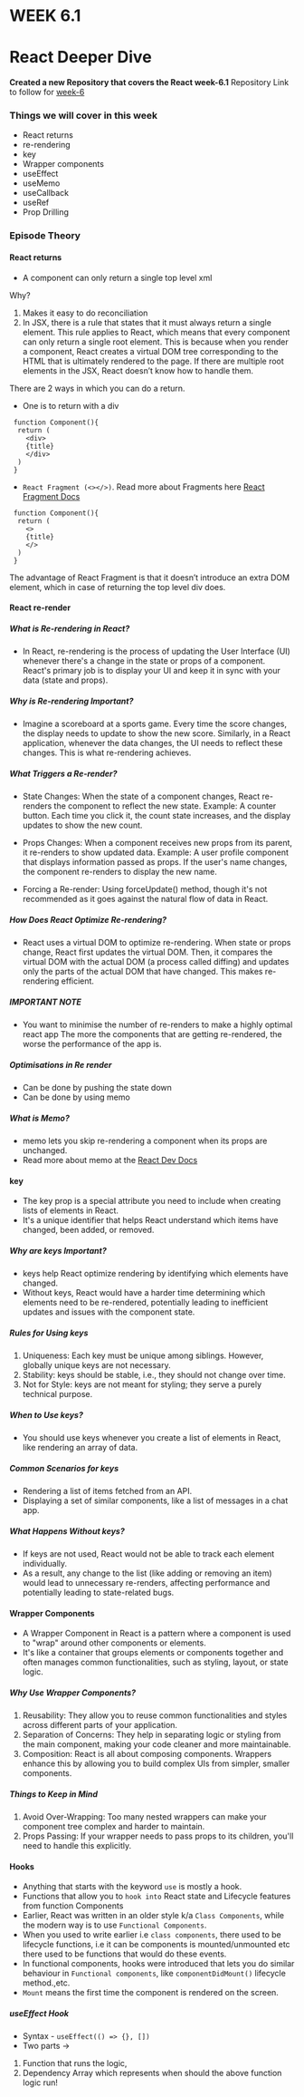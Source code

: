 # WEEK 6.1
# React Deeper Dive

**Created a new Repository that covers the React week-6.1**
Repository Link to follow for [week-6](https://github.com/AmanRelan/Week-6-cohort-2.0)

### Things we will cover in this week
- React returns
- re-rendering
- key
- Wrapper components
- useEffect
- useMemo
- useCallback
- useRef
- Prop Drilling

### Episode Theory

#### React returns
- A component can only return a single top level xml

Why?

1. Makes it easy to do reconciliation
2. In JSX, there is a rule that states that it must always return a single element. 
  This rule applies to React, which means that every component can only return a single root element.
  This is because when you render a component, React creates a virtual DOM tree corresponding to the HTML that is ultimately rendered to the page. If there are multiple root elements in the JSX, React doesn’t know how to handle them.

There are 2 ways in which you can do a return.
- One is to return with a div
```
 function Component(){
  return (
    <div>
    {title}
    </div>
  )
 }
```
- `React Fragment (<></>)`. Read more about Fragments here [React Fragment Docs](https://react.dev/reference/react/Fragment)
```
 function Component(){
  return (
    <>
    {title}
    </>
  )
 }
```

The advantage of React Fragment is that it doesn’t introduce an extra DOM element, which in case of returning the top level div does.

#### React re-render
##### What is Re-rendering in React?
- In React, re-rendering is the process of updating the User Interface (UI) whenever there's a change in the state or props of a component. React's primary job is to display your UI and keep it in sync with your data (state and props).

##### Why is Re-rendering Important?
- Imagine a scoreboard at a sports game. Every time the score changes, the display needs to update to show the new score. Similarly, in a React application, whenever the data changes, the UI needs to reflect these changes. This is what re-rendering achieves.

##### What Triggers a Re-render?
- State Changes: When the state of a component changes, React re-renders the component to reflect the new state.
  Example: A counter button. Each time you click it, the count state increases, and the display updates to show the new count.

- Props Changes: When a component receives new props from its parent, it re-renders to show updated data.
  Example: A user profile component that displays information passed as props. If the user's name changes, the component re-renders to display the new name.

- Forcing a Re-render: Using forceUpdate() method, though it's not recommended as it goes against the natural flow of data in React.

##### How Does React Optimize Re-rendering?
- React uses a virtual DOM to optimize re-rendering. When state or props change, React first updates the virtual DOM. Then, it compares the virtual DOM with the actual DOM (a process called diffing) and updates only the parts of the actual DOM that have changed. This makes re-rendering efficient.

##### IMPORTANT NOTE
- You want to minimise the number of re-renders to make a highly optimal react app
  The more the components that are getting re-rendered, the worse the performance of the app is.

##### Optimisations in Re render
- Can be done by pushing the state down 
- Can be done by using memo

##### What is Memo?
- memo lets you skip re-rendering a component when its props are unchanged.
- Read more about memo at the [React Dev Docs](https://react.dev/reference/react/memo)

#### key

- The key prop is a special attribute you need to include when creating lists of elements in React. 
- It's a unique identifier that helps React understand which items have changed, been added, or removed.

##### Why are keys Important?
- keys help React optimize rendering by identifying which elements have changed. 
- Without keys, React would have a harder time determining which elements need to be re-rendered, potentially leading to inefficient updates and issues with the component state.

##### Rules for Using keys
1. Uniqueness: Each key must be unique among siblings. However, globally unique keys are not necessary.
2. Stability: keys should be stable, i.e., they should not change over time.
3. Not for Style: keys are not meant for styling; they serve a purely technical purpose.

##### When to Use keys?
- You should use keys whenever you create a list of elements in React, like rendering an array of data.

##### Common Scenarios for keys
- Rendering a list of items fetched from an API.
- Displaying a set of similar components, like a list of messages in a chat app.

##### What Happens Without keys?
- If keys are not used, React would not be able to track each element individually.
- As a result, any change to the list (like adding or removing an item) would lead to unnecessary re-renders, affecting performance and potentially leading to state-related bugs.

#### Wrapper Components

- A Wrapper Component in React is a pattern where a component is used to "wrap" around other components or elements. 
- It's like a container that groups elements or components together and often manages common functionalities, such as styling, layout, or state logic.

##### Why Use Wrapper Components?
1. Reusability: They allow you to reuse common functionalities and styles across different parts of your application.
2. Separation of Concerns: They help in separating logic or styling from the main component, making your code cleaner and more maintainable.
3. Composition: React is all about composing components. Wrappers enhance this by allowing you to build complex UIs from simpler, smaller components.

##### Things to Keep in Mind
1. Avoid Over-Wrapping: Too many nested wrappers can make your component tree complex and harder to maintain.
2. Props Passing: If your wrapper needs to pass props to its children, you'll need to handle this explicitly.

#### Hooks

- Anything that starts with the keyword `use` is mostly a hook.
- Functions that allow you to `hook into` React state and Lifecycle features from function Components
- Earlier, React was written in an older style k/a `Class Components`, while the modern way is to use `Functional Components`.
- When you used to write earlier i.e `class components`, there used to be lifecycle functions, i.e it can be components is mounted/unmounted etc there used to be functions that would do these events.
- In functional components, hooks were introduced that lets you do similar behaviour in `Functional components`, like `componentDidMount()` lifecycle method.,etc. 
- `Mount` means the first time the component is rendered on the screen.

##### useEffect Hook

- Syntax - `useEffect(() => {}, [])`
- Two parts -> 
1. Function that runs the logic,
2. Dependency Array which represents when should the above function logic run!